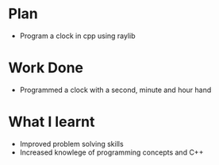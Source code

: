 # Plan
- Program a clock in cpp using raylib
# Work Done
- Programmed a clock with a second, minute and hour hand
# What I learnt
- Improved problem solving skills
- Increased knowlege of programming concepts and C++